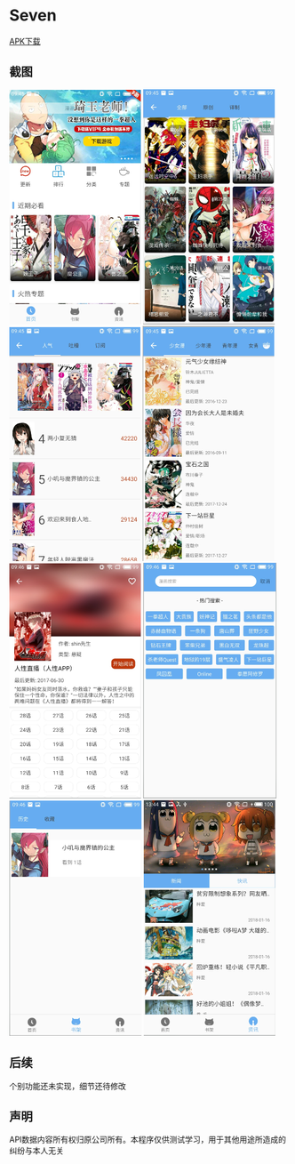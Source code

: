 # Seven

[APK下载](https://sh-btfs-yun-ftn.weiyun.com/ftn_handler/778ef1efd748d010ff4cdb25757a9056007f498c367e1327197bc9f57585987e317847ba266c0de35ea2518bfa24f42b4293e6aaf953201093908d0d1426e161/seven.apk)

## 截图

![img](https://github.com/bighanber/Seven/blob/master/photo/pic_1.png)
![img](https://github.com/bighanber/Seven/blob/master/photo/pic_2.png)
![img](https://github.com/bighanber/Seven/blob/master/photo/pic_3.png)
![img](https://github.com/bighanber/Seven/blob/master/photo/pic_4.png)
![img](https://github.com/bighanber/Seven/blob/master/photo/pic_5.png)
![img](https://github.com/bighanber/Seven/blob/master/photo/pic_6.png)
![img](https://github.com/bighanber/Seven/blob/master/photo/pic_7.png)
![img](https://github.com/bighanber/Seven/blob/master/photo/pic_9.png)

## 后续

个别功能还未实现，细节还待修改

## 声明

API数据内容所有权归原公司所有。本程序仅供测试学习，用于其他用途所造成的纠纷与本人无关
